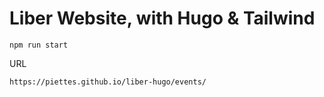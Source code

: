 # Liber Website, with Hugo & Tailwind


    npm run start


  

URL
    
    https://piettes.github.io/liber-hugo/events/

